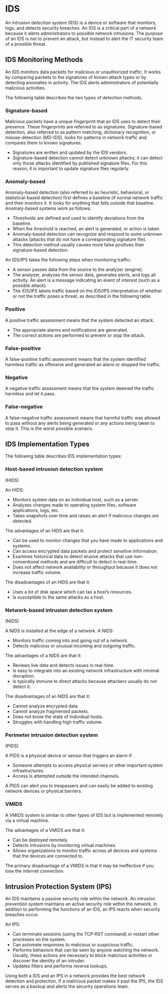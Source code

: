 # IDS
An _intrusion detection system_ (IDS) is a device or software that monitors, logs, and detects security breaches. An IDS is a critical part of a network because it alerts administrators to possible network intrusions. The purpose of an IDS is not to prevent an attack, but instead to alert the IT security team of a possible threat.

## IDS Monitoring Methods
An IDS monitors data packets for malicious or unauthorized traffic. It works by comparing packets to the signatures of known attack types or by detecting anomalies in activity. The IDS alerts administrators of potentially malicious activities.

The following table describes the two types of detection methods.

### Signature-based
Malicious packets have a unique fingerprint that an IDS uses to detect their presence. These fingerprints are referred to as signatures. Signature-based detection, also referred to as pattern matching, dictionary recognition, or misuse-detection (MD-IDS), looks for patterns in network traffic and compares them to known signatures.

-   Signatures are written and updated by the IDS vendors.
-   Signature-based detection cannot detect unknown attacks; it can detect only those attacks identified by published signature files. For this reason, it is important to update signature files regularly.

### Anomaly-based
Anomaly-based detection (also referred to as heuristic, behavioral, or statistical-based detection) first defines a baseline of normal network traffic and then monitors it. It looks for anything that falls outside that baseline. Anomaly-based systems work as follows:

-   Thresholds are defined and used to identify deviations from the baseline.
-   When the threshold is reached, an alert is generated, or action is taken.
-   Anomaly-based detection can recognize and respond to some unknown attacks (attacks that do not have a corresponding signature file).
-   This detection method usually causes more false positives than signature-based detection.

An IDS/IPS takes the following steps when monitoring traffic:

-   A sensor passes data from the source to the analyzer (engine).
-   The analyzer, analyzes the sensor data, generates alerts, and logs all activity. An alert is a message indicating an event of interest (such as a possible attack).
-   The IDS/IPS labels traffic based on the IDS/IPS interpretation of whether or not the traffic poses a threat, as described in the following table.

### Positive
  
A positive traffic assessment means that the system detected an attack.

-   The appropriate alarms and notifications are generated.
-   The correct actions are performed to prevent or stop the attack.

### False-positive
A false-positive traffic assessment means that the system identified harmless traffic as offensive and generated an alarm or stopped the traffic.


### Negative
A negative traffic assessment means that the system deemed the traffic harmless and let it pass.


### False-negative
A false-negative traffic assessment means that harmful traffic was allowed to pass without any alerts being generated or any actions being taken to stop it. This is the worst possible scenario.


## IDS Implementation Types
The following table describes IDS implementation types:

### Host-based intrusion detection system  
(HIDS)

An HIDS:

-   Monitors system data on an individual host, such as a server.
-   Analyzes changes made to operating system files, software applications, logs, etc.
-   Takes snapshots over time and raises an alert if malicious changes are detected.

The advantages of an HIDS are that it:

-   Can be used to monitor changes that you have made to applications and systems.
-   Can access encrypted data packets and protect sensitive information.
-   Examines historical data to detect elusive attacks that use non-conventional methods and are difficult to detect in real-time.
-   Does not affect network availability or throughput because it does not increase traffic volume.

The disadvantages of an HIDS are that it:

-   Uses a lot of disk space which can tax a host’s resources.
-   Is susceptible to the same attacks as a host.

### Network-based intrusion detection system  
(NIDS)

A NIDS is installed at the edge of a network. A NIDS:

-   Monitors traffic coming into and going out of a network.
-   Detects malicious or unusual incoming and outgoing traffic.

The advantages of a NIDS are that it:

-   Reviews live data and detects issues in real-time.
-   Is easy to integrate into an existing network infrastructure with minimal disruption.
-   Is typically immune to direct attacks because attackers usually do not detect it.

The disadvantages of an NIDS are that it:

-   Cannot analyze encrypted data.
-   Cannot analyze fragmented packets.
-   Does not know the state of individual hosts.
-   Struggles with handling high traffic volume.

### Perimeter intrusion detection system  
(PIDS)

A PIDS is a physical device or sensor that triggers an alarm if:

-   Someone attempts to access physical servers or other important system infrastructures.
-   Access is attempted outside the intended channels.

A PIDS can alert you to trespassers and can easily be added to existing network devices or physical barriers.

### VMIDS

A VMIDS system is similar to other types of IDS but is implemented remotely via a virtual machine.  
  
The advantages of a VMIDS are that it:

-   Can be deployed remotely.
-   Detects intrusions by monitoring virtual machines.
-   Allows organizations to monitor traffic across all devices and systems that the devices are connected to.

The primary disadvantage of a VMIDS is that it may be ineffective if you lose the internet connection.


## Intrusion Protection System (IPS)
An IDS maintains a passive security role within the network. An _intrusion prevention system_ maintains an active security role within the network. In addition to performing the functions of an IDS, an IPS reacts when security breaches occur.

An IPS:

-   Can terminate sessions (using the TCP-RST command) or restart other processes on the system.
-   Can automate responses to malicious or suspicious traffic.
-   Performs behaviors that can be seen by anyone watching the network. Usually, these actions are necessary to block malicious activities or discover the identity of an intruder.
-   Updates filters and performs reverse lookups.

Using both a IDS and an IPS in a network provides the best network detection and protection. If a malicious packet makes it past the IPS, the IDS serves as a backup and alerts the security operations team.


